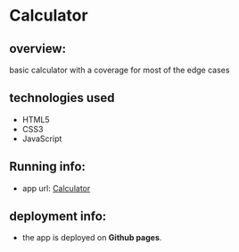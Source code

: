 # Calculator

## overview:
basic calculator with a coverage for most of the edge cases

## technologies used
- HTML5
- CSS3
- JavaScript

## Running info:
- app url: [Calculator](https://sohila-samir.github.io/calculator/)

## deployment info:
- the app is deployed on **Github pages**.
